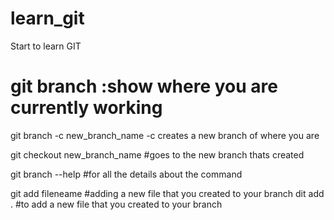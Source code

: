 # learn_git
Start to learn GIT

# git branch :show where you are currently working 
git branch -c new_branch_name
-c creates a new branch of where you are


git checkout new_branch_name #goes to the new branch thats created 

git branch --help #for all the details about the command

git add  fileneame #adding a new file that you created to your branch 
dit add .         #to add a new file that you created to your branch 


